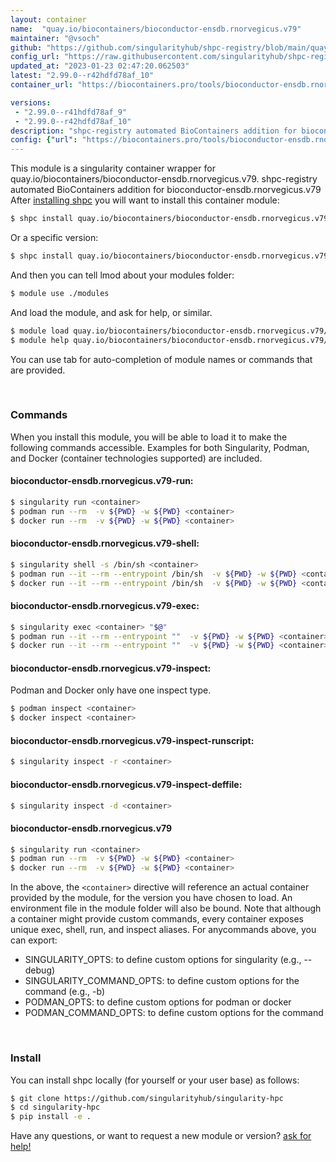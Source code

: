 ```yaml
---
layout: container
name:  "quay.io/biocontainers/bioconductor-ensdb.rnorvegicus.v79"
maintainer: "@vsoch"
github: "https://github.com/singularityhub/shpc-registry/blob/main/quay.io/biocontainers/bioconductor-ensdb.rnorvegicus.v79/container.yaml"
config_url: "https://raw.githubusercontent.com/singularityhub/shpc-registry/main/quay.io/biocontainers/bioconductor-ensdb.rnorvegicus.v79/container.yaml"
updated_at: "2023-01-23 02:47:20.062503"
latest: "2.99.0--r42hdfd78af_10"
container_url: "https://biocontainers.pro/tools/bioconductor-ensdb.rnorvegicus.v79"

versions:
 - "2.99.0--r41hdfd78af_9"
 - "2.99.0--r42hdfd78af_10"
description: "shpc-registry automated BioContainers addition for bioconductor-ensdb.rnorvegicus.v79"
config: {"url": "https://biocontainers.pro/tools/bioconductor-ensdb.rnorvegicus.v79", "maintainer": "@vsoch", "description": "shpc-registry automated BioContainers addition for bioconductor-ensdb.rnorvegicus.v79", "latest": {"2.99.0--r42hdfd78af_10": "sha256:42012ef16c8c850c81bb2bfe697121670f5d222f6239e4af50c0aa22ff472d5b"}, "tags": {"2.99.0--r41hdfd78af_9": "sha256:090de2ffe6715859c56cb106fc9389aab579be66c464d026cd3bf95e2ad1a3a6", "2.99.0--r42hdfd78af_10": "sha256:42012ef16c8c850c81bb2bfe697121670f5d222f6239e4af50c0aa22ff472d5b"}, "docker": "quay.io/biocontainers/bioconductor-ensdb.rnorvegicus.v79"}
---
```


This module is a singularity container wrapper for quay.io/biocontainers/bioconductor-ensdb.rnorvegicus.v79.
shpc-registry automated BioContainers addition for bioconductor-ensdb.rnorvegicus.v79
After [installing shpc](#install) you will want to install this container module:


```bash
$ shpc install quay.io/biocontainers/bioconductor-ensdb.rnorvegicus.v79
```

Or a specific version:

```bash
$ shpc install quay.io/biocontainers/bioconductor-ensdb.rnorvegicus.v79:2.99.0--r42hdfd78af_10
```

And then you can tell lmod about your modules folder:

```bash
$ module use ./modules
```

And load the module, and ask for help, or similar.

```bash
$ module load quay.io/biocontainers/bioconductor-ensdb.rnorvegicus.v79/2.99.0--r42hdfd78af_10
$ module help quay.io/biocontainers/bioconductor-ensdb.rnorvegicus.v79/2.99.0--r42hdfd78af_10
```

You can use tab for auto-completion of module names or commands that are provided.

<br>

### Commands

When you install this module, you will be able to load it to make the following commands accessible.
Examples for both Singularity, Podman, and Docker (container technologies supported) are included.

#### bioconductor-ensdb.rnorvegicus.v79-run:

```bash
$ singularity run <container>
$ podman run --rm  -v ${PWD} -w ${PWD} <container>
$ docker run --rm  -v ${PWD} -w ${PWD} <container>
```

#### bioconductor-ensdb.rnorvegicus.v79-shell:

```bash
$ singularity shell -s /bin/sh <container>
$ podman run --it --rm --entrypoint /bin/sh  -v ${PWD} -w ${PWD} <container>
$ docker run --it --rm --entrypoint /bin/sh  -v ${PWD} -w ${PWD} <container>
```

#### bioconductor-ensdb.rnorvegicus.v79-exec:

```bash
$ singularity exec <container> "$@"
$ podman run --it --rm --entrypoint ""  -v ${PWD} -w ${PWD} <container> "$@"
$ docker run --it --rm --entrypoint ""  -v ${PWD} -w ${PWD} <container> "$@"
```

#### bioconductor-ensdb.rnorvegicus.v79-inspect:

Podman and Docker only have one inspect type.

```bash
$ podman inspect <container>
$ docker inspect <container>
```

#### bioconductor-ensdb.rnorvegicus.v79-inspect-runscript:

```bash
$ singularity inspect -r <container>
```

#### bioconductor-ensdb.rnorvegicus.v79-inspect-deffile:

```bash
$ singularity inspect -d <container>
```



#### bioconductor-ensdb.rnorvegicus.v79

```bash
$ singularity run <container>
$ podman run --rm  -v ${PWD} -w ${PWD} <container>
$ docker run --rm  -v ${PWD} -w ${PWD} <container>
```


In the above, the `<container>` directive will reference an actual container provided
by the module, for the version you have chosen to load. An environment file in the
module folder will also be bound. Note that although a container
might provide custom commands, every container exposes unique exec, shell, run, and
inspect aliases. For anycommands above, you can export:

 - SINGULARITY_OPTS: to define custom options for singularity (e.g., --debug)
 - SINGULARITY_COMMAND_OPTS: to define custom options for the command (e.g., -b)
 - PODMAN_OPTS: to define custom options for podman or docker
 - PODMAN_COMMAND_OPTS: to define custom options for the command

<br>

### Install

You can install shpc locally (for yourself or your user base) as follows:

```bash
$ git clone https://github.com/singularityhub/singularity-hpc
$ cd singularity-hpc
$ pip install -e .
```

Have any questions, or want to request a new module or version? [ask for help!](https://github.com/singularityhub/singularity-hpc/issues)